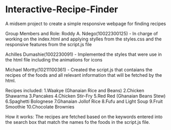 # Interactive-Recipe-Finder
A midsem project to create a simple responsive webpage for finding recipes

Group Members and Role:
Roddy A. Ndego(10022300125) - In charge of working on the index.html and applying stylles from the styles.css and the responsive features from the script.js file

Achilles Dumashie(1002230091) - Implemented the styles that were use in the html file including the animations for icons

Michael Mortty(10211100361) - Created the script.js that contaians the recipes of the foods and all relevant information that will be fetched by the html.

Recipes included:
1.Waakye (Ghanaian Rice and Beans)
2.Chicken Shawarma
3.Pancakes
4.Chicken Stir-Fry
5.Red Red (Ghanaian Beans Stew)
6.Spaghetti Bolognese
7.Ghanaian Jollof Rice
8.Fufu and Light Soup
9.Fruit Smoothie
10.Chocolate Brownies

How it works:
The recipes are fetched based on the keywords entered into the search box that match the names fo the foods in the script.js file.